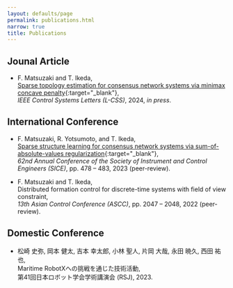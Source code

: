 ```yaml
---
layout: defaults/page
permalink: publications.html
narrow: true
title: Publications
---
```


## Jounal Article
* F. Matsuzaki and T. Ikeda,  
[Sparse topology estimation for consensus network systems via minimax concave penalty](https://ieeexplore.ieee.org/document/10542337){:target="_blank"},  
_IEEE Control Systems Letters (L-CSS)_, 2024, _in press_.  

## International Conference
* F. Matsuzaki, R. Yotsumoto, and T. Ikeda,  
[Sparse structure learning for consensus network systems via sum-of-absolute-values regularization](https://ieeexplore.ieee.org/document/10354244){:target="_blank"},  
_62nd Annual Conference of the Society of Instrument and Control Engineers (SICE)_, pp. 478 – 483, 2023 (peer-review).

* F. Matsuzaki and T. Ikeda,  
Distributed formation control for discrete-time systems with field of view constraint,  
_13th Asian Control Conference (ASCC)_, pp. 2047 – 2048, 2022 (peer-review).

## Domestic Conference
* 松崎 史弥, 岡本 健太, 吉本 幸太郎, 小林 聖人, 片岡 大哉, 永田 暁久, 西田 祐也,  
Maritime RobotXへの挑戦を通じた技術活動,  
第41回日本ロボット学会学術講演会 (RSJ), 2023.
